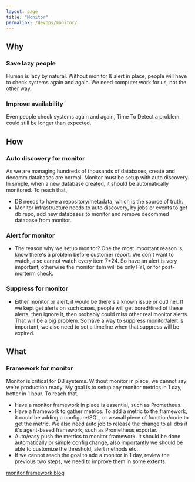 ```yaml
---
layout: page
title: "Monitor"
permalink: /devops/monitor/
---
```

## Why
### Save lazy people
Human is lazy by natural. Without monitor & alert in place, people will have to check systems again and again. We need computer work for us, not the other way.
### Improve availability
Even people check systems again and again, Time To Detect a problem could still be longer than expected.

## How
### Auto discovery for monitor
As we are managing hundreds of thousands of databases, create and decomm databases are normal. Monitor must be setup with auto discovery. In simple, when a new database created, it should be automatically monitored. To reach that, 
- DB needs to have a repository/metadata, which is the source of truth. 
- Monitor infrastructure needs to auto discovery, by jobs or events to get db repo, add new databases to monitor and remove decommed database from monitor.

### Alert for monitor
- The reason why we setup monitor? One the most important reason is, know there's a problem before customer report. We don't want to watch, also cannot watch every item 7*24. So have an alert is very important, otherwise the monitor item will be only FYI, or for post-morterm check.

### Suppress for monitor 
- Either monitor or alert, it would be there's a known issue or outliner. If we kept get alerts on such cases, people will get bored/tired of these alerts, then ignore it, then probably could miss other real monitor alerts. That will be a big problem. So have a way to suppress monitor/alert is important, we also need to set a timeline when that suppress will be expired. 

## What
### Framework for monitor
Monitor is critical for DB systems. Without monitor in place, we cannot say we're production ready. My goal is to setup any monitor metrics in 1 day, better in 1 hour. To reach that,
- Have a monitor framework in place is essential, such as Prometheus.
- Have a framework to gather metrics. To add a metric to the framework, it could be adding a configure/SQL, or a small piece of function/code to get the metric. We also need auto job to release the change to all dbs if it's agent-based framework, such as Prometheus exporter.
- Auto/easy push the metrics to monitor framework. It should be done automatically or simple config change, also importantly we should be able to customize the threshold, alert methods etc. 
- If we cannot reach the goal to add a monitor in 1 day, review the previous two steps, we need to improve them in some extents.

[monitor framework blog](/monitor/2021/09/04/monitor-framework.html)